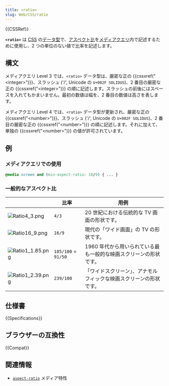 ```yaml
---
title: <ratio>
slug: Web/CSS/ratio
---
```


{{CSSRef}}

**`<ratio>`** は [CSS](/ja/docs/Web/CSS) の[データ型](/ja/docs/Web/CSS/CSS_Types)で、[アスペクト比](/ja/docs/Web/CSS/@media/aspect-ratio)を[メディアクエリ](/ja/docs/Web/CSS/Media_Queries)内で記述するために使用し、2 つの単位のない値で比率を記述します。

## 構文

メディアクエリ Level 3 では、`<ratio>` データ型は、厳密な正の {{cssxref("&lt;integer&gt;")}}、スラッシュ ('/', Unicode の `U+002F SOLIDUS`)、2 番目の厳密な正の {{cssxref("&lt;integer&gt;")}} の順に記述します。スラッシュの前後にはスペースを入れてもかまいません。最初の数値は幅を、2 番目の数値は高さを表します。

メディアクエリ Level 4 では、`<ratio>` データ型が更新され、厳密な正の {{cssxref("&lt;number&gt;")}}、スラッシュ ('/', Unicode の `U+002F SOLIDUS`)、2 番目の厳密な正の {{cssxref("&lt;number&gt;")}} の順に記述します。それに加えて、単独の {{cssxref("&lt;number&gt;")}} の値が許可されています。

## 例

### メディアクエリでの使用

```css
@media screen and (min-aspect-ratio: 16/9) { ... }
```

### 一般的なアスペクト比

|                                     | 比率                | 用例                                                               |
| ----------------------------------- | ------------------- | ------------------------------------------------------------------ |
| ![Ratio4_3.png](ratio4_3.png)       | `4/3`               | 20 世紀における伝統的な TV 画面の形状です。                        |
| ![Ratio16_9.png](ratio16_9.png)     | `16/9`              | 現代の「ワイド画面」の TV の形状です。                             |
| ![Ratio1_1.85.png](ratio1_1.png)    | `185/100` = `91/50` | 1960 年代から用いられている最も一般的な映画スクリーンの形状です。  |
| ![Ratio1_2.39.png](ratio1_2.39.png) | `239/100`           | 「ワイドスクリーン」、アナモルフィックな映画スクリーンの形状です。 |

## 仕様書

{{Specifications}}

## ブラウザーの互換性

{{Compat}}

## 関連情報

- [`aspect-ratio`](/ja/docs/Web/CSS/@media/aspect-ratio) メディア特性
